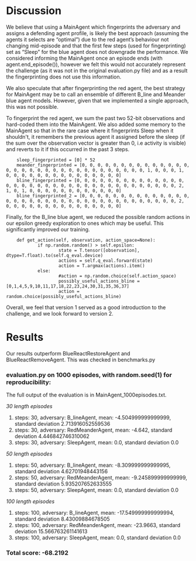 # Discussion

We believe that using a MainAgent which fingerprints the adversary and assigns a defending agent profile, is likely the best approach (assuming the agents it selects are “optimal”) due to the red agent’s behaviour not changing mid-episode and that the first few steps (used for fingerprinting) set as “Sleep” for the blue agent does not downgrade the performance. We considered informing the MainAgent once an episode ends (with agent.end_episode()), however we felt this would not accurately represent the challenge (as it was not in the original evaluation.py file) and as a result the fingerprinting does not use this information.

We also speculate that after fingerprinting the red agent, the best strategy for MainAgent may be to call an ensemble of different B_line and Meander blue agent models. However, given that we implemented a single approach, this was not possible.

To fingerprint the red agent, we sum the past two 52-bit observations and hard-coded them into the MainAgent. We also added some memory to the MainAgent so that in the rare case where it fingerprints Sleep when it shouldn't, it remembers the previous agent it assigned before the sleep (if the sum over the observation vector is greater than 0, i.e activity is visible) and reverts to it if this occurred in the past 3 steps.

        sleep_fingerprinted = [0] * 52
        meander_fingerprinted = [0, 0, 0, 0, 0, 0, 0, 0, 0, 0, 0, 0, 0, 0, 0, 0, 0, 0, 0, 0, 0, 0, 0, 0, 0, 0, 0, 0, 0, 0, 0, 0, 1, 0, 0, 0, 1, 0, 0, 0, 0, 0, 0, 0, 0, 0, 0, 0, 0, 0, 0, 0]
        bline_fingerprinted = [0, 0, 0, 0, 0, 0, 0, 0, 0, 0, 0, 0, 0, 0, 0, 0, 0, 0, 0, 0, 0, 0, 0, 0, 0, 0, 0, 0, 0, 0, 0, 0, 0, 0, 0, 0, 2, 1, 0, 1, 0, 0, 0, 0, 0, 0, 0, 0, 0, 0, 0, 0]
        bline_fingerprinted_2 = [0, 0, 0, 0, 0, 0, 0, 0, 0, 0, 0, 0, 0, 0, 0, 0, 0, 0, 0, 0, 0, 0, 0, 0, 0, 0, 0, 0, 0, 0, 0, 0, 0, 0, 0, 0, 2, 0, 0, 0, 0, 0, 0, 0, 0, 0, 0, 0, 0, 0, 0, 0]
        
Finally, for the B_line blue agent, we reduced the possible random actions in our epsilon greedy exploration to ones which may be useful. This significantly improved our training.

        def get_action(self, observation, action_space=None):
                if np.random.random() > self.epsilon:
                        state = T.tensor([observation], dtype=T.float).to(self.q_eval.device)
                        actions = self.q_eval.forward(state)
                        action = T.argmax(actions).item()
                else:
                        #action = np.random.choice(self.action_space)
                        possibly_useful_actions_bline = [0,1,4,5,9,10,11,17,18,22,23,24,30,31,35,36,37]
                        action = random.choice(possibly_useful_actions_bline)


Overall, we feel that version 1 served as a good introduction to the challenge, and we look forward to version 2.



# Results

Our results outperform BlueReactRestoreAgent and BlueReactRemoveAgent. This was checked in benchmarks.py

### evaluation.py on 1000 episodes, with random.seed(1) for reproducibility:

The full output of the evaluation is in MainAgent_1000episodes.txt.

*30 length episodes*
1. steps: 30, adversary: B_lineAgent, mean: -4.504999999999999, standard deviation 2.713916052559536
2. steps: 30, adversary: RedMeanderAgent, mean: -4.642, standard deviation 4.446842746310062
3. steps: 30, adversary: SleepAgent, mean: 0.0, standard deviation 0.0

*50 length episodes*
1. steps: 50, adversary: B_lineAgent, mean: -8.309999999999995, standard deviation 4.62701948443156
2. steps: 50, adversary: RedMeanderAgent, mean: -9.245899999999999, standard deviation 5.935207652633555
3. steps: 50, adversary: SleepAgent, mean: 0.0, standard deviation 0.0

*100 length episodes*
1. steps: 100, adversary: B_lineAgent, mean: -17.549999999999994, standard deviation 8.43009884678505
2. steps: 100, adversary: RedMeanderAgent, mean: -23.9663, standard deviation 15.566763261141613
3. steps: 100, adversary: SleepAgent, mean: 0.0, standard deviation 0.0

### Total score: -68.2192
